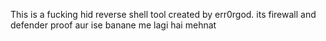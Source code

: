 This is a fucking hid reverse shell tool created by err0rgod. its firewall and defender proof
aur ise banane me lagi hai mehnat